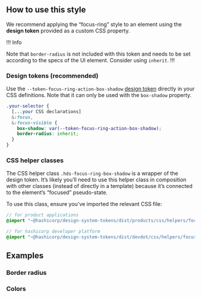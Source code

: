 
## How to use this style

We recommend applying the “focus-ring” style to an element using the **design token** provided as a custom CSS property.

!!! Info 

Note that `border-radius` is not included with this token and needs to be set according to the specs of the UI element. Consider using `inherit`.
!!!

### Design tokens (recommended)

Use the `--token-focus-ring-action-box-shadow` [design token](./tokens) directly in your CSS definitions. Note that it can only be used with the `box-shadow` property.

```css
.your-selector {
  [...your CSS declarations]
  &:focus,
  &:focus-visible {
    box-shadow: var(--token-focus-ring-action-box-shadow);
    border-radius: inherit;
  }
}
```

### CSS helper classes

The CSS helper class `.hds-focus-ring-box-shadow` is a wrapper of the design token. It’s likely you’ll need to use this helper class in composition with other classes (instead of directly in a template) because it’s connected to the element’s “focused” pseudo-state.

To use this class, ensure you’ve imported the relevant CSS file:

```scss
// for product applications
@import "~@hashicorp/design-system-tokens/dist/products/css/helpers/focus-ring.css";

// for hashicorp developer platform
@import "~@hashicorp/design-system-tokens/dist/devdot/css/helpers/focus-ring.css";
```

## Examples

### Border radius

<div class="hds-focus-ring-action-box-shadow" style="margin-bottom: 16px;">
  <Doc::Placeholder @text="no radius" @width="100" @height="100" @background="transparent" />
</div>

<div class="hds-focus-ring-action-box-shadow" style="margin-bottom: 16px; border-radius: 5px;">
  <Doc::Placeholder @text="with border radius" @width="100" @height="100" @background="transparent" />
</div>

### Colors

<div class="hds-focus-ring-action-box-shadow" style="margin-bottom: 16px;">
  <Doc::Placeholder @text="action" @width="100" @height="100" @background="transparent" />
</div>

<div class="hds-focus-ring-critical-box-shadow" style="margin-bottom: 16px;">
  <Doc::Placeholder @text="critical" @width="100" @height="100" @background="transparent" />
</div>